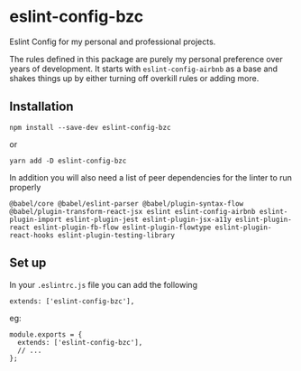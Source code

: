 # eslint-config-bzc
Eslint Config for my personal and professional projects.

The rules defined in this package are purely my personal preference over years of development. It starts with `eslint-config-airbnb` as a base and shakes things up by either turning off overkill rules or adding more.

## Installation

```
npm install --save-dev eslint-config-bzc
```
or
```
yarn add -D eslint-config-bzc
```

In addition you will also need a list of peer dependencies for the linter to run properly
```
@babel/core @babel/eslint-parser @babel/plugin-syntax-flow @babel/plugin-transform-react-jsx eslint eslint-config-airbnb eslint-plugin-import eslint-plugin-jest eslint-plugin-jsx-a11y eslint-plugin-react eslint-plugin-fb-flow eslint-plugin-flowtype eslint-plugin-react-hooks eslint-plugin-testing-library
```

## Set up

In your `.eslintrc.js` file you can add the following
```
extends: ['eslint-config-bzc'],
```

eg:
```
module.exports = {
  extends: ['eslint-config-bzc'],
  // ...
};
```
